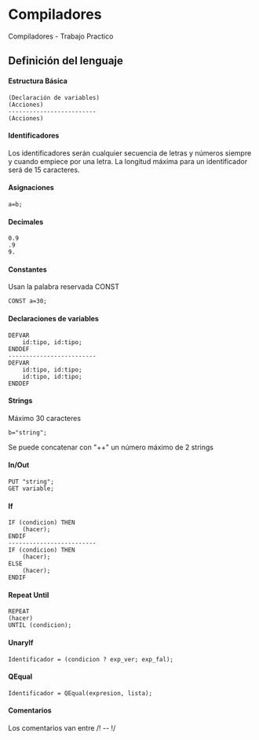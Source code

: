# Compiladores
Compiladores - Trabajo Practico

## Definición del lenguaje

#### Estructura Básica

```
(Declaración de variables)
(Acciones)
-------------------------
(Acciones)
```

#### Identificadores

Los identificadores serán cualquier secuencia de letras y números siempre y cuando empiece por una letra.
La longitud máxima para un identificador será de 15 caracteres.

#### Asignaciones

```
a=b;
```

#### Decimales

```
0.9
.9
9.
```

#### Constantes

Usan la palabra reservada CONST

```
CONST a=30;
```

#### Declaraciones de variables

```
DEFVAR
    id:tipo, id:tipo;
ENDDEF
-------------------------
DEFVAR
    id:tipo, id:tipo;
    id:tipo, id:tipo;
ENDDEF
```

#### Strings

Máximo 30 caracteres

```
b="string";
```

Se puede concatenar con "++" un número máximo de 2 strings

#### In/Out

```
PUT "string";
GET variable;
```

#### If

```
IF (condicion) THEN
    (hacer);
ENDIF
-------------------------
IF (condicion) THEN
    (hacer);
ELSE 
    (hacer);
ENDIF
```

#### Repeat Until

```
REPEAT
(hacer)
UNTIL (condicion);
```

#### UnaryIf

```
Identificador = (condicion ? exp_ver; exp_fal);
```

#### QEqual

```
Identificador = QEqual(expresion, lista);
```

#### Comentarios

Los comentarios van entre /! -- !/

